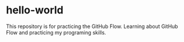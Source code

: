 # hello-world
This repository is for practicing the GitHub Flow.
Learning about GitHub Flow and practicing my programing skills.
